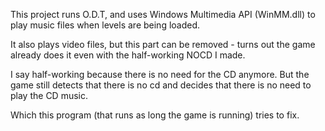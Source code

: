 This project runs O.D.T, and uses Windows Multimedia API (WinMM.dll) to play music files when levels are being loaded.

It also plays video files, but this part can be removed - turns out the game already does it even with the half-working NOCD I made.

I say half-working because there is no need for the CD anymore. But the game still detects that there is no cd and decides that there is no need to play the CD music.

Which this program (that runs as long the game is running) tries to fix.
